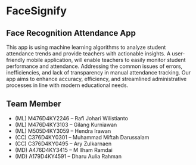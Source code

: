 # FaceSignify
## Face Recognition Attendance App

This app is using machine learning algorithms to analyze student attendance trends and provide teachers with actionable insights. A user-friendly mobile application, will enable teachers to easily monitor student performance and attendance. Addressing the common issues of errors, inefficiencies, and lack of transparency in manual attendance tracking. Our app aims to enhance accuracy, efficiency, and streamlined administrative processes in line with modern educational needs.

## Team Member
  - (ML) M476D4KY2246 – Rafi Johari Wilistianto
  - (ML) M476D4KY3103 – Gilang Kurniawan
  - (ML) M505D4KY3059 – Hendra Irawan
  - (CC) C376D4KY0301 – Muhammad Miftah Darussalam
  - (CC) C376D4KY0495 – Ary Zulkarnaen
  - (MD) A476D4KY3415 – M Ilham Ramdai
  - (MD) A179D4KY4591 – Dharu Aulia Rahman

## 
